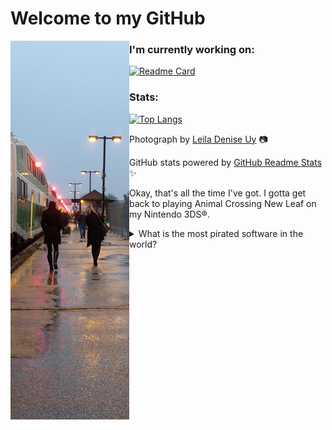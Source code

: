 # Welcome to my GitHub

<img src="https://github.com/randsco/randsco/blob/main/station.png" align="left" width=190px/>

### I'm currently working on:

[![Readme Card](https://github-readme-stats.vercel.app/api/pin/?username=Greenie-Beenie&repo=Buy-Green-Website)](https://github.com/Greenie-Beenie/Buy-Green-Website)

### Stats:

[![Top Langs](https://github-readme-stats.vercel.app/api/top-langs/?username=randsco&layout=compact)](https://www.youtube.com/watch?v=YddwkMJG1Jo)

Photograph by <a href=https://github.com/Leila-U>Leila Denise Uy</a> 📷

GitHub stats powered by <a href=https://github.com/Leila-U>GitHub Readme Stats</a> ✨

Okay, that's all the time I've got. I gotta get back to playing Animal Crossing New Leaf on my Nintendo 3DS®️.

<details> 
  <summary>What is the most pirated software in the world?</summary>
   ArrrrrrrcGIS Pro 🏴‍☠️
</details>
